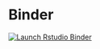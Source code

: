 # Binder
<!-- badges: start -->
  [![Launch Rstudio Binder](http://mybinder.org/badge_logo.svg)](https://mybinder.org/v2/gh/AnniHuo/Binder/main?urlpath=rstudio)
  <!-- badges: end -->
  